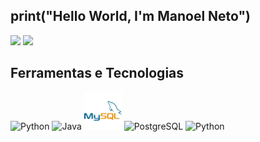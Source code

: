 ## print("Hello World, I'm Manoel Neto")

 <a href = "mailto:contato@manoelantonio8105@gmail.com"><img loading="lazy" src="https://img.shields.io/badge/Gmail-D14836?style=for-the-badge&logo=gmail&logoColor=white" target="_blank"></a> <a href="https://instagram.com/m.martiniano.neto" target="_blank"><img loading="lazy" src="https://img.shields.io/badge/-Instagram-%23E4405F?style=for-the-badge&logo=instagram&logoColor=white" target="_blank"></a>
## Ferramentas e Tecnologias

<img src="https://cdn.jsdelivr.net/gh/devicons/devicon/icons/python/python-original.svg" alt="Python" width="60" height="60"/> <img src="https://cdn.jsdelivr.net/gh/devicons/devicon/icons/java/java-plain.svg" alt="Java" width="60" height="60"/> <img src="https://raw.githubusercontent.com/devicons/devicon/master/icons/mysql/mysql-original-wordmark.svg" alt="MySQL Workbench" width="60" height="60"/> <img src="https://cdn.jsdelivr.net/gh/devicons/devicon/icons/postgresql/postgresql-original-wordmark.svg" alt="PostgreSQL" width="60" height="60"/>
![Python](https://img.shields.io/badge/-Python-306998?style=flat-square&logo=python&logoColor=white)



